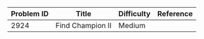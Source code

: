 | Problem ID | Title | Difficulty | Reference
| --- | --- | --- | ---
| 2924 | Find Champion II | Medium | 
